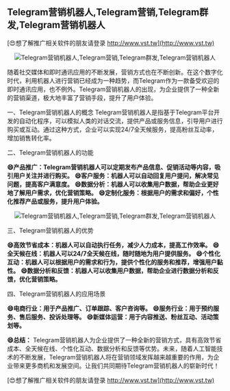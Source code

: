 ## **Telegram营销机器人,Telegram营销,Telegram群发,Telegram营销机器人**

[😍想了解推广相关软件的朋友请登录 http://www.vst.tw](http://www.vst.tw)

 <center><img src="https://vst.tw/MP4/tuiguang/png/6.png" alt="Telegram营销机器人,Telegram营销,Telegram群发,Telegram营销机器人"></center>

随着社交媒体和即时通讯应用的不断发展，营销方式也在不断创新。在这个数字化时代，利用机器人进行营销已经成为一种趋势，而Telegram作为一款备受欢迎的即时通讯应用，也不例外。Telegram营销机器人的出现，为企业提供了一种全新的营销渠道，极大地丰富了营销手段，提升了用户体验。

一、Telegram营销机器人的概念
Telegram营销机器人是指基于Telegram平台开发的自动化程序，可以模拟人类的对话交流，提供产品或服务信息，引导用户进行购买或互动。通过这种方式，企业可以实现24/7全天候服务，提高粉丝互动率，增加销售转化率。

二、Telegram营销机器人的功能

**😄产品推广：Telegram营销机器人可以定期发布产品信息、促销活动等内容，吸引用户关注并进行购买。**
**😄客户服务：机器人可以自动回复用户提问，解决常见问题，提高客户满意度。**
**😄数据分析：机器人可以收集用户数据，帮助企业更好地了解用户需求，优化营销策略。**
**😄定制化服务：根据用户的需求和偏好，个性化推荐产品或服务，提升用户体验。**

 <center><img src="https://vst.tw/MP4/tuiguang/png/6.png" alt="Telegram营销机器人,Telegram营销,Telegram群发,Telegram营销机器人"></center>

三、Telegram营销机器人的优势

**😄高效节省成本：机器人可以自动执行任务，减少人力成本，提高工作效率。**
**😄全天候在线：机器人可以24/7全天候在线，随时随地为用户提供服务。**
**😄个性化互动：机器人可以根据用户的需求和行为，提供个性化的服务和推荐，增强用户黏性。**
**😄数据分析和反馈：机器人可以收集用户数据，帮助企业进行数据分析和反馈，优化营销策略。**

四、Telegram营销机器人的应用场景

**😄电商行业：用于产品推广、订单跟踪、客户咨询等。**
**😄服务行业：用于预约服务、售后服务、投诉处理等。**
**😄新媒体运营：用于内容推送、粉丝互动、活动策划等。**

**😄总结：**
Telegram营销机器人为企业提供了一种全新的营销方式，具有高效节省成本、全天候在线、个性化互动、数据分析和反馈等优势。未来，随着人工智能技术的不断发展，Telegram营销机器人将在营销领域发挥越来越重要的作用，为企业带来更多商机和发展空间。让我们共同期待Telegram营销机器人的崭新时代！

[😍想了解推广相关软件的朋友请登录 http://www.vst.tw](http://www.vst.tw)



